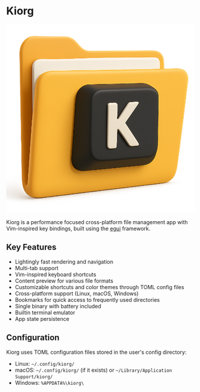 # Kiorg

![Kiorg Logo](assets/icon.png)

Kiorg is a performance focused cross-platform file management app with Vim-inspired key bindings, built using the [egui](https://www.egui.rs/#demo) framework.

## Key Features

* Lightingly fast rendering and navigation
* Multi-tab support
* Vim-inspired keyboard shortcuts
* Content preview for various file formats
* Customizable shortcuts and color themes through TOML config files
* Cross-platform support (Linux, macOS, Windows)
* Bookmarks for quick access to frequently used directories
* Single binary with battery included
* Builtin terminal emulator
* App state persistence

## Configuration

Kiorg uses TOML configuration files stored in the user's config directory:

* Linux: `~/.config/kiorg/`
* macOS: `~/.config/kiorg/` (if it exists) or `~/Library/Application Support/kiorg/`
* Windows: `%APPDATA%\kiorg\`